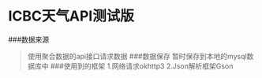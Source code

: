 # ICBC天气API测试版
###数据来源
> 使用聚合数据的api接口请求数据
###数据保存
> 暂时保存到本地的mysql数据库中
###使用到的框架
1.网络请求okhttp3
2.Json解析框架Gson
